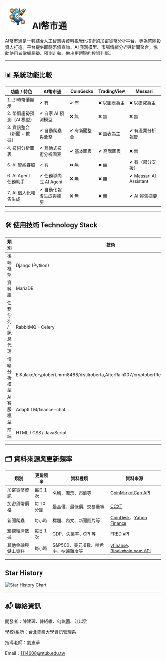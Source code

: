 # <img src="static/images/crypto.png" alt="AI幣市通 Logo" width="80"/> AI幣市通


AI幣市通是一套結合人工智慧與資料視覺化技術的加密貨幣分析平台，專為幣圈投資人打造。平台提供即時幣價查詢、AI 預測模型、市場情緒分析與新聞聚合，協助使用者掌握趨勢、預測走勢、做出更明智的投資判斷。

---

## 📊 系統功能比較

| 功能 / 特色                  | **AI幣市通**             | CoinGecko             | TradingView           | Messari                   |
|-----------------------------|--------------------------|------------------------|------------------------|---------------------------|
| 1. 即時幣價顯示              | ✔ 有                     | ✔ 有                   | ❌ 以圖表為主          | ❌ 以研究為主             |
| 2. 幣價趨勢預測（AI 模型）  | ✔ 自家 AI 預測模型       | ❌ 無                  | ❌ 無                  | ❌ 無                      |
| 3. 資訊整合（新聞 + 數據）  | ✔ 自動爬蟲與彙整         | ✔ 有新聞整合          | ❌ 圖表為主            | ✔ 有產業分析報告         |
| 4. 技術分析圖表              | ✔ 互動式技術分析圖表     | ✔ 基本圖表            | ✔ 高階圖表            | ❌ 無                      |
| 5. AI 智能客服               | ✔ 有                     | ❌ 無                  | ❌ 無                  | ✔ 有（部分支援）         |
| 6. AI Agent 任務助手         | ✔ 任務導向式 AI Agent     | ❌ 無                  | ❌ 無                  | ✔ Messari AI Assistant    |
| 7. AI 個人化報告生成         | ✔ 自動化報告生成與摘要   | ❌ 無                  | ❌ 無                  | ✔ AI 報告摘要             |
---

## 🛠 使用技術 Technology Stack

| 類別 | 技術 |
|------|------|
| 後端框架 | Django (Python) |
| 資料庫 | MariaDB |
| 任務佇列 / 訊息代理 | RabbitMQ + Celery                                                   |
| 情緒分析模型 | ElKulako/cryptobert,mrm8488/distilroberta,AfterRain007/cryptobertRefined,ProsusAI/finbert |
| AI客服模型 | AdaptLLM/finance-chat |
| 前端 | HTML / CSS / JavaScript |

---

## 🗂 資料來源與更新頻率

| 類別             | 更新頻率 | 資料種類                              | 資料來源                                |
|------------------|----------|---------------------------------------|-----------------------------------------|
| 加密貨幣資訊     | 每日 1 次 | 名稱、圖示、市值等                   | [CoinMarketCap API](https://coinmarketcap.com/api/) |
| 加密貨幣價格     | 每 10 分鐘 | 最高價、最低價、交易量等             | [CCXT](https://github.com/ccxt/ccxt)    |
| 新聞爬蟲         | 每小時    | 標題、內文、新聞圖片等               | [CoinDesk](https://www.coindesk.com/)、[Yahoo Finance](https://finance.yahoo.com) |
| 宏觀經濟數據     | 每日 1 次 | GDP、失業率、CPI 等                  | [FRED API](https://fred.stlouisfed.org/) |
| 其他金融與鏈上資料 | 每小時    | S&P500、美元指數、哈希率、挖礦難度等 | [yfinance](https://pypi.org/project/yfinance/)、[Blockchain.com API](https://www.blockchain.com/api) |


---

## Star History

[![Star History Chart](https://api.star-history.com/svg?repos=ntubimd-114405/cryptocurrency&type=Date)](https://www.star-history.com/#ntubimd-114405/cryptocurrency&Date)


---

## 📬 聯絡資訊

開發者：陳建璋、陳紹維、何竑蓄、江以丞

學校/系所：台北商業大學資訊管理系

指導老師：劉志華

Email：1114608@ntub.edu.tw

